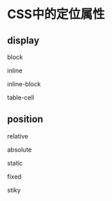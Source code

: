 # CSS中的定位属性

## display

block

inline

inline-block

table-cell



## position

relative

absolute

static

fixed

stiky

